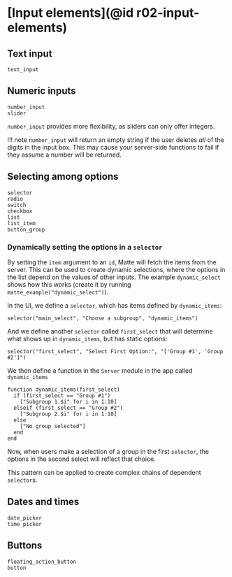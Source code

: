 # [Input elements](@id r02-input-elements)

## Text input

```@docs
text_input
```

## Numeric inputs

```@docs
number_input
slider
```

`number_input` provides more flexibility, as sliders can only offer integers.

!!! note
    `number_input` will return an empty string if the user deletes _all_ of the digits in the
    input box. This may cause your server-side functions to fail if they assume a number
    will be returned.

## Selecting among options

```@docs
selector
radio
switch
checkbox
list
list_item
button_group
```

### Dynamically setting the options in a `selector`

By setting the `item` argument to an `id`, Matte will fetch the items from the server. This
can be used to create dynamic selections, where the options in the list depend on the values
of other inputs. The example `dynamic_select` shows how this works (create it by running
`matte_example("dynamic_select")`).

In the UI, we define a `selector`, which has items defined by `dynamic_items`:
```
selector("main_select", "Choose a subgroup", "dynamic_items")
```

And we define another `selector` called `first_select` that will determine what shows up in
`dynamic_items`, but has static options:
```
selector("first_select", "Select First Option:", "['Group #1', 'Group #2']")
```

We then define a function in the `Server` module in the app called `dynamic_items`
```
function dynamic_items(first_select)
  if (first_select == "Group #1")
    ["Subgroup 1.$i" for i in 1:10]
  elseif (first_select == "Group #2")
    ["Subgroup 2.$i" for i in 1:10]
  else
    ["No group selected"]
  end
end
```

Now, when users make a selection of a group in the first `selector`, the options in the second
select will reflect that choice.

This pattern can be applied to create complex chains of dependent `selector`s.

## Dates and times

```@docs
date_picker
time_picker
```

## Buttons

```@docs
floating_action_button
button
```
